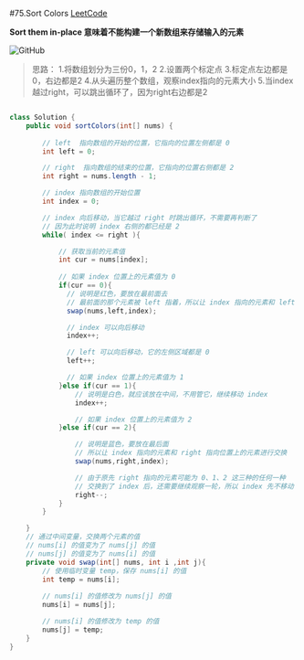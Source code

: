 #75.Sort Colors
[LeetCode](https://leetcode.com/problems/sort-colors/)

**Sort them in-place 意味着不能构建一个新数组来存储输入的元素**

![GitHub](https://github.com/ziyanw52/LeetCode/blob/master/%E5%9B%BE/Screen%20Shot%202023-08-11%20at%202.56.05%20AM.png)

> 思路：
> 1.将数组划分为三份0，1，2
> 2.设置两个标定点
> 3.标定点左边都是0，右边都是2
> 4.从头遍历整个数组，观察index指向的元素大小
> 5.当index越过right，可以跳出循环了，因为right右边都是2

```java

class Solution {
    public void sortColors(int[] nums) {
        
        // left  指向数组的开始的位置，它指向的位置左侧都是 0
        int left = 0;

        // right  指向数组的结束的位置，它指向的位置右侧都是 2
        int right = nums.length - 1;

        // index 指向数组的开始位置
        int index = 0;

        // index 向后移动，当它越过 right 时跳出循环，不需要再判断了
        // 因为此时说明 index 右侧的都已经是 2
        while( index <= right ){

            // 获取当前的元素值
            int cur = nums[index];
            
            // 如果 index 位置上的元素值为 0
            if(cur == 0){
              // 说明是红色，要放在最前面去
              // 最前面的那个元素被 left 指着，所以让 index 指向的元素和 left 指向位置上的元素进行交换
              swap(nums,left,index);

              // index 可以向后移动
              index++;

              // left 可以向后移动，它的左侧区域都是 0
              left++;

              // 如果 index 位置上的元素值为 1
            }else if(cur == 1){
                // 说明是白色，就应该放在中间，不用管它，继续移动 index
                index++;

                // 如果 index 位置上的元素值为 2
            }else if(cur == 2){

                // 说明是蓝色，要放在最后面
                // 所以让 index 指向的元素和 right 指向位置上的元素进行交换
                swap(nums,right,index);

                // 由于原先 right 指向的元素可能为 0、1、2 这三种的任何一种
                // 交换到了 index 后，还需要继续观察一轮，所以 index 先不移动
                right--;
            }
        }

    }
    // 通过中间变量，交换两个元素的值
    // nums[i] 的值变为了 nums[j] 的值 
    // nums[j] 的值变为了 nums[i] 的值 
    private void swap(int[] nums, int i ,int j){
        // 使用临时变量 temp，保存 nums[i] 的值
        int temp = nums[i];
        
        // nums[i] 的值修改为 nums[j] 的值
        nums[i] = nums[j];

        // nums[i] 的值修改为 temp 的值
        nums[j] = temp;
    }
}
